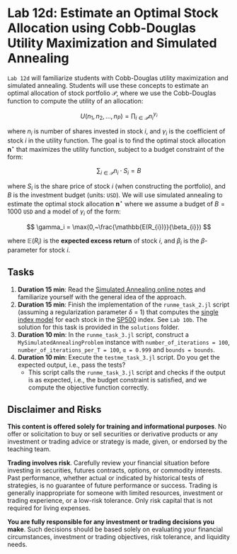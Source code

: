 # Lab 12d: Estimate an Optimal Stock Allocation using Cobb-Douglas Utility Maximization and Simulated Annealing
`Lab 12d` will familiarize students with Cobb-Douglas utility maximization and simulated annealing. Students will use these concepts to estimate an optimal allocation of stock portfolio $\mathcal{P}$, where we use the Cobb-Douglas function to compute the utility of an allocation:

$$
U(n_1, n_2, \dots, n_{P}) = \prod_{i\in\mathcal{P}} n_i^{\gamma_i}
$$

where $n_i$ is number of shares invested in stock $i$, and $\gamma_i$ is the coefficient of stock $i$ in the utility function. The goal is to find the optimal stock allocation $\mathbf{n}^{\star}$ that maximizes the utility function, subject to a budget constraint of the form:

$$
\sum_{i\in\mathcal{P}} {n_i}\cdot{S_i} = B
$$

where $S_i$ is the share price of stock $i$ (when constructing the portfolio), and $B$ is the investment budget (units: `USD`). We will use simulated annealing to estimate the optimal stock allocation $\mathbf{n}^{\star}$ where we assume a budget of $B=1000$ `USD` and a model of $\gamma_i$ of the form:

$$
\gamma_i = \max(0,~\frac{\mathbb{E(R_{i})}}{\beta_{i}})
$$

where $\mathbb{E}(R_{i})$ is the __expected excess return__ of stock $i$, and $\beta_{i}$ is the $\beta$-parameter for stock $i$. 

## Tasks
1. __Duration 15 min__: Read the [Simulated Annealing online notes](https://varnerlab.github.io/CHEME-4800-5800-ComputingBook/unit-3-learning/combitorial.html#simulated-annealing) and familiarize yourself with the general idea of the approach.
1. __Duration 15 min__: Finish the implementation of the `runme_task_2.jl` script (assuming a regularization parameter $\delta$ = 1) that computes the [single index model](https://en.wikipedia.org/wiki/Single-index_model) for each stock in the [SP500](https://en.wikipedia.org/wiki/S&P_500) index. See `Lab 10b`. The solution for this task is provided in the `solutions` folder.
2. __Duration 10 min__: In the `runme_task_3.jl` script, construct a `MySimulatedAnnealingProblem` instance with `number_of_iterations = 100`,
`number_of_iterations_per_T = 100`, `α = 0.999` and `bounds = bounds`.
3. __Duration 10 min__: Execute the `testme_task_3.jl` script. Do you get the expected output, i.e., pass the tests?
    - This script calls the `runme_task_3.jl` script and checks if the output is as expected, i.e., the budget constraint is satisfied, and we compute the objective function correctly.

## Disclaimer and Risks
__This content is offered solely for training and  informational purposes__. No offer or solicitation to buy or sell securities or derivative products or any investment or trading advice or strategy  is made, given, or endorsed by the teaching team. 

__Trading involves risk__. Carefully review your financial situation before investing in securities, futures contracts, options, or commodity interests. Past performance, whether actual or indicated by historical tests of strategies, is no guarantee of future performance or success. Trading is generally inappropriate for someone with limited resources, investment or trading experience, or a low-risk tolerance.  Only risk capital that is not required for living expenses.

__You are fully responsible for any investment or trading decisions you make__. Such decisions should be based solely on evaluating your financial circumstances, investment or trading objectives, risk tolerance, and liquidity needs.
